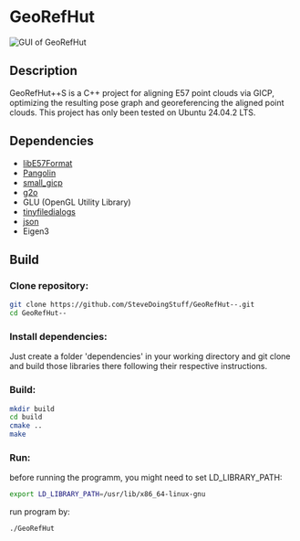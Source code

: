 # GeoRefHut
![GUI of GeoRefHut](https://github.com/SteveDoingStuff/GeoRefHut--/blob/main/img/GUI.png)

## Description
GeoRefHut++S is a C++ project for aligning E57 point clouds via GICP, optimizing the resulting pose graph and georeferencing the aligned point clouds. This project has only been tested on Ubuntu 24.04.2 LTS.

## Dependencies
- [libE57Format](https://github.com/asmaloney/libE57Format)
- [Pangolin](https://github.com/stevenlovegrove/Pangolin)
- [small_gicp](https://github.com/koide3/small_gicp)
- [g2o](https://github.com/RainerKuemmerle/g2o)
- GLU (OpenGL Utility Library)
- [tinyfiledialogs](https://github.com/native-toolkit/libtinyfiledialogs)
- [json](https://github.com/nlohmann/json)
- Eigen3


## Build
### Clone repository:
```bash
git clone https://github.com/SteveDoingStuff/GeoRefHut--.git
cd GeoRefHut--
```
### Install dependencies:
Just create a folder 'dependencies' in your working directory and git clone and build those libraries there following their respective instructions.

### Build:
```bash
mkdir build
cd build
cmake ..
make
```
### Run:
before running the programm, you might need to set LD_LIBRARY_PATH:
```bash
export LD_LIBRARY_PATH=/usr/lib/x86_64-linux-gnu
```
run program by:
```bash
./GeoRefHut
```
